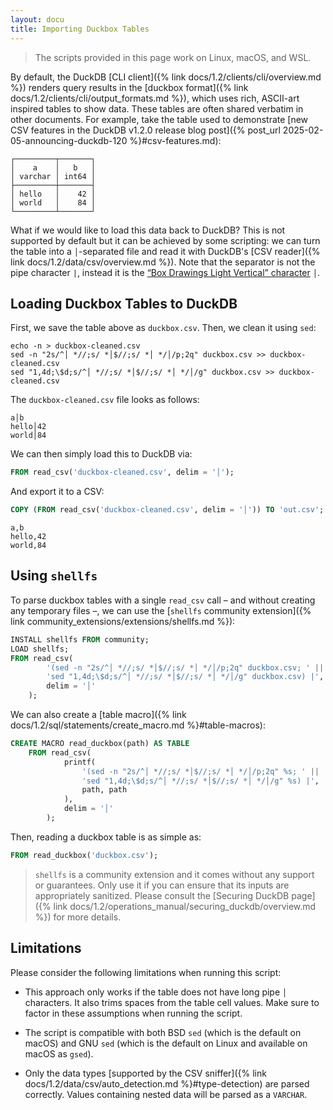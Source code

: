 ```yaml
---
layout: docu
title: Importing Duckbox Tables
---
```


> The scripts provided in this page work on Linux, macOS, and WSL.

By default, the DuckDB [CLI client]({% link docs/1.2/clients/cli/overview.md %}) renders query results in the [duckbox format]({% link docs/1.2/clients/cli/output_formats.md %}),
which uses rich, ASCII-art inspired tables to show data.
These tables are often shared verbatim in other documents.
For example, take the table used to demonstrate [new CSV features in the DuckDB v1.2.0 release blog post]({% post_url 2025-02-05-announcing-duckdb-120 %}#csv-features.md):

```text
┌─────────┬───────┐
│    a    │   b   │
│ varchar │ int64 │
├─────────┼───────┤
│ hello   │    42 │
│ world   │    84 │
└─────────┴───────┘
```

What if we would like to load this data back to DuckDB?
This is not supported by default but it can be achieved by some scripting:
we can turn the table into a `│`-separated file and read it with DuckDB's [CSV reader]({% link docs/1.2/data/csv/overview.md %}).
Note that the separator is not the pipe character `|`, instead it is the [“Box Drawings Light Vertical” character](https://www.compart.com/en/unicode/U+2502) `│`.

## Loading Duckbox Tables to DuckDB

First, we save the table above as `duckbox.csv`.
Then, we clean it using `sed`:

```batch
echo -n > duckbox-cleaned.csv
sed -n "2s/^│ *//;s/ *│$//;s/ *│ */│/p;2q" duckbox.csv >> duckbox-cleaned.csv
sed "1,4d;\$d;s/^│ *//;s/ *│$//;s/ *│ */│/g" duckbox.csv >> duckbox-cleaned.csv
```

The `duckbox-cleaned.csv` file looks as follows:

```text
a│b
hello│42
world│84
```

We can then simply load this to DuckDB via:

```sql
FROM read_csv('duckbox-cleaned.csv', delim = '│');
```

And export it to a CSV:

```sql
COPY (FROM read_csv('duckbox-cleaned.csv', delim = '│')) TO 'out.csv';
```

```text
a,b
hello,42
world,84
```

## Using `shellfs`

To parse duckbox tables with a single `read_csv` call – and without creating any temporary files –, we can use the [`shellfs` community extension]({% link community_extensions/extensions/shellfs.md %}):

```sql
INSTALL shellfs FROM community;
LOAD shellfs;
FROM read_csv(
        '(sed -n "2s/^│ *//;s/ *│$//;s/ *│ */│/p;2q" duckbox.csv; ' ||
        'sed "1,4d;\$d;s/^│ *//;s/ *│$//;s/ *│ */│/g" duckbox.csv) |',
        delim = '│'
    );
```

We can also create a [table macro]({% link docs/1.2/sql/statements/create_macro.md %}#table-macros):

```sql
CREATE MACRO read_duckbox(path) AS TABLE
    FROM read_csv(
            printf(
                '(sed -n "2s/^│ *//;s/ *│$//;s/ *│ */│/p;2q" %s; ' ||
                'sed "1,4d;\$d;s/^│ *//;s/ *│$//;s/ *│ */│/g" %s) |',
                path, path
            ),
            delim = '│'
        );
```

Then, reading a duckbox table is as simple as:

```sql
FROM read_duckbox('duckbox.csv');
```

> `shellfs` is a community extension and it comes without any support or guarantees.
> Only use it if you can ensure that its inputs are appropriately sanitized.
> Please consult the [Securing DuckDB page]({% link docs/1.2/operations_manual/securing_duckdb/overview.md %}) for more details.

## Limitations

Please consider the following limitations when running this script:

* This approach only works if the table does not have long pipe `│` characters.
  It also trims spaces from the table cell values.
  Make sure to factor in these assumptions when running the script.

* The script is compatible with both BSD `sed` (which is the default on macOS) and GNU `sed` (which is the default on Linux and available on macOS as `gsed`).

* Only the data types [supported by the CSV sniffer]({% link docs/1.2/data/csv/auto_detection.md %}#type-detection) are parsed correctly. Values containing nested data will be parsed as a `VARCHAR`.